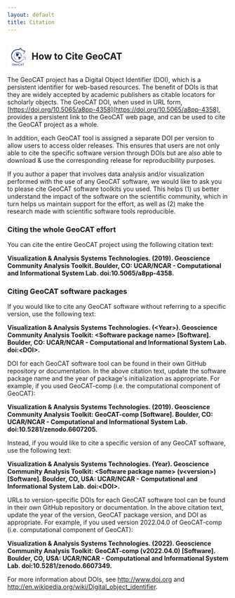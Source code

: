 ```yaml
---
layout: default
title: Citation
---
```


## <img align="center" width="10%" height="10%" src="/images/GeoCAT_Final_Logos-03.svg"> How to Cite GeoCAT

The GeoCAT project has a Digital Object Identifier (DOI), which is a persistent identifier for 
web-based resources. The benefit of DOIs is that they are widely accepted by academic publishers
as citable locators for scholarly objects. The GeoCAT DOI, when used in URL form, 
[https://doi.org/10.5065/a8pp-4358](https://doi.org/10.5065/a8pp-4358), provides a persistent link to the 
GeoCAT web page, and can be used to cite the GeoCAT project as a whole.

In addition, each GeoCAT tool is assigned a separate DOI per version to allow users to access older 
releases. This ensures that users are not only able to cite the specific software version through DOIs 
but are also able to download & use the corresponding release for reproducibility purposes.

If you author a paper that involves data analysis and/or visualization performed with the use of any 
GeoCAT software, we would like to ask you to please cite GeoCAT software toolkits you used. This helps 
(1) us better understand the impact of the software on the scientific community, which in turn helps us 
maintain support for the effort, as well as (2) make the research made with scientific software tools 
reproducible.


### Citing the whole GeoCAT effort

You can cite the entire GeoCAT project using the following citation text:

**Visualization & Analysis Systems Technologies. (2019).
Geoscience Community Analysis Toolkit. Boulder, CO: UCAR/NCAR - Computational 
and Informational System Lab. doi:10.5065/a8pp-4358.**


### Citing GeoCAT software packages

If you would like to cite any GeoCAT software without referring to a specific version, use
the following text:

**Visualization & Analysis Systems Technologies. (\<Year\>).
Geoscience Community Analysis Toolkit: \<Software package name\> [Software].
Boulder, CO: UCAR/NCAR - Computational and Informational System Lab. doi:\<DOI\>.**

DOI for each GeoCAT software tool can be found in their own GitHub repository or documentation. 
In the above citation text, update the software package name and the year of package's 
initialization as appropriate. For example, if you used GeoCAT-comp (i.e. the computational 
component of GeoCAT):

**Visualization & Analysis Systems Technologies. (2019).
Geoscience Community Analysis Toolkit: GeoCAT-comp [Software].
Boulder, CO: UCAR/NCAR - Computational and Informational System Lab. doi:10.5281/zenodo.6607205.**

Instead, if you would like to cite a specific version of any GeoCAT software, use the following 
text:

**Visualization & Analysis Systems Technologies. (Year).
Geoscience Community Analysis Toolkit: \<Software package name\> (v\<version\>) [Software].
Boulder, CO, USA: UCAR/NCAR - Computational and Informational System Lab. doi:\<DOI\>.**

URLs to version-specific DOIs for each GeoCAT software tool can be found in their own GitHub repository
or documentation. In the above citation text, update the year of the version, GeoCAT package version, 
and DOI as appropriate. For example, if you used version 2022.04.0 of GeoCAT-comp (i.e. computational 
component of GeoCAT):

**Visualization & Analysis Systems Technologies. (2022).
Geoscience Community Analysis Toolkit: GeoCAT-comp (v2022.04.0) [Software].
Boulder, CO, USA: UCAR/NCAR - Computational and Informational System Lab. doi:10.5281/zenodo.6607349.**

For more information about DOIs, see http://www.doi.org and http://en.wikipedia.org/wiki/Digital_object_identifier.
